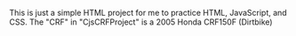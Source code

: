 This is just a simple HTML project for me to practice HTML, JavaScript, and CSS.
The "CRF" in "CjsCRFProject" is a 2005 Honda CRF150F (Dirtbike)
